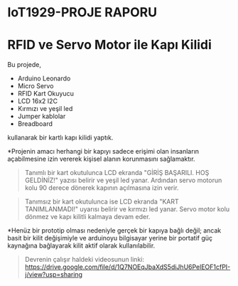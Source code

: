 # IoT1929-PROJE RAPORU
#   RFID ve Servo Motor ile Kapı Kilidi 

Bu projede,
 - Arduino Leonardo 
 - Micro Servo 
 - RFID Kart Okuyucu
 - LCD 16x2 I2C
 - Kırmızı ve yeşil led
 - Jumper kablolar 
 - Breadboard 

kullanarak bir kartlı kapı kilidi yaptık. 

*Projenin amacı herhangi bir kapıyı sadece erişimi olan insanların açabilmesine izin vererek kişisel alanın korunmasını sağlamaktır.

> Tanımlı bir kart okutulunca LCD ekranda "GİRİŞ BAŞARILI. HOŞ GELDİNİZ!" yazısı belirir ve yeşil led yanar. Ardından servo motorun kolu 90 derece dönerek kapının açılmasına izin verir.

> Tanımsız bir kart okutulunca ise LCD ekranda "KART TANIMLANMADI!" uyarısı belirir ve kırmızı led yanar. Servo motor kolu dönmez ve kapı kilitli kalmaya devam eder.


*Henüz bir prototip olması nedeniyle gerçek bir kapıya bağlı değil; ancak basit bir kilit değişimiyle ve arduinoyu bilgisayar yerine bir portatif güç kaynağına bağlayarak kilit aktif olarak kullanılabilir. 


> Devrenin çalışır haldeki videosunun linki: https://drive.google.com/file/d/1Q7NOEqJbaXdS5diJhU6PelEOF1cfPI-j/view?usp=sharing
